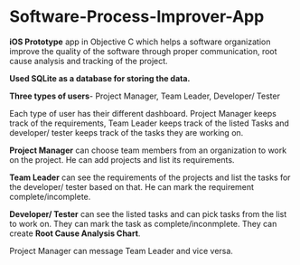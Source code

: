 # Software-Process-Improver-App

**iOS Prototype** app in Objective C which helps a software organization improve the quality of the software through proper communication, root cause analysis and tracking of the project.

**Used SQLite as a database for storing the data.**

**Three types of users**- Project Manager, Team Leader, Developer/ Tester

Each type of user has their different dashboard. Project Manager keeps track of the requirements, Team Leader keeps track of the listed Tasks and developer/ tester keeps track of the tasks they are working on.

**Project Manager** can choose team members from an organization to work on the project. He can add projects and list its requirements.

**Team Leader** can see the requirements of the projects and list the tasks for the developer/ tester based on that. 
He can mark the requirement complete/incomplete.

**Developer/ Tester** can see the listed tasks and can pick tasks from the list to work on. They can mark the task as complete/inconmplete.
They can create **Root Cause Analysis Chart**.

Project Manager can message Team Leader and vice versa.



